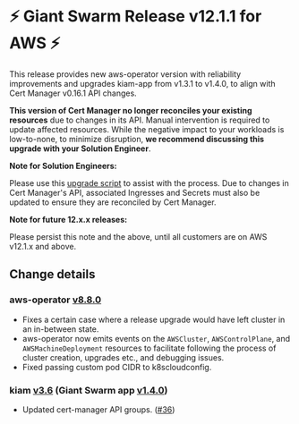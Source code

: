 # :zap: Giant Swarm Release v12.1.1 for AWS :zap:

This release provides new aws-operator version with reliability improvements and upgrades kiam-app from v1.3.1 to v1.4.0, to align with Cert Manager v0.16.1 API changes.

**This version of Cert Manager no longer reconciles your existing resources** due to changes in its API. Manual intervention is required to update affected resources. While the negative impact to your workloads is low-to-none, to minimize disruption, **we recommend discussing this upgrade with your Solution Engineer**.

**Note for Solution Engineers:**

Please use this [upgrade script](https://github.com/giantswarm/cert-manager-app/blob/master/files/migrate-v090-to-v200.sh) to assist with the process. Due to changes in Cert Manager's API, associated Ingresses and Secrets must also be updated to ensure they are reconciled by Cert Manager.

**Note for future 12.x.x releases:**

Please persist this note and the above, until all customers are on AWS v12.1.x and above.

## Change details

### aws-operator [v8.8.0](https://github.com/giantswarm/aws-operator/blob/master/CHANGELOG.md#876---2020-08-11)

- Fixes a certain case where a release upgrade would have left cluster in an in-between state.
- aws-operator now emits events on the `AWSCluster`, `AWSControlPlane`, and `AWSMachineDeployment` resources to facilitate following the process of cluster creation, upgrades etc., and debugging issues.
- Fixed passing custom pod CIDR to k8scloudconfig.

### kiam [v3.6](https://github.com/uswitch/kiam/blob/master/CHANGELOG.md#v36) (Giant Swarm app [v1.4.0](https://github.com/giantswarm/kiam-app/releases/tag/v1.4.0))

- Updated cert-manager API groups. ([#36](https://github.com/giantswarm/kiam-app/pull/36))
